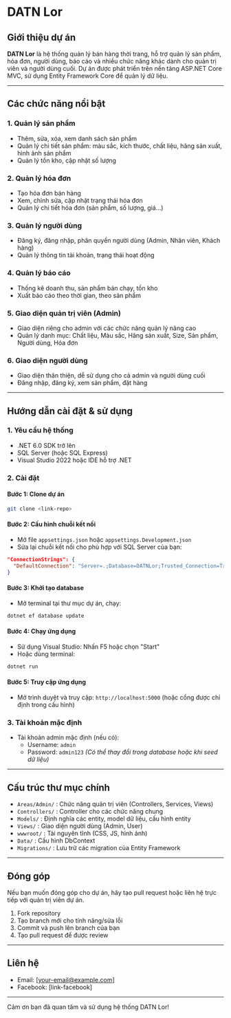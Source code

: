 # DATN Lor

## Giới thiệu dự án

**DATN Lor** là hệ thống quản lý bán hàng thời trang, hỗ trợ quản lý sản phẩm, hóa đơn, người dùng, báo cáo và nhiều chức năng khác dành cho quản trị viên và người dùng cuối. Dự án được phát triển trên nền tảng ASP.NET Core MVC, sử dụng Entity Framework Core để quản lý dữ liệu.

---

## Các chức năng nổi bật

### 1. Quản lý sản phẩm
- Thêm, sửa, xóa, xem danh sách sản phẩm
- Quản lý chi tiết sản phẩm: màu sắc, kích thước, chất liệu, hãng sản xuất, hình ảnh sản phẩm
- Quản lý tồn kho, cập nhật số lượng

### 2. Quản lý hóa đơn
- Tạo hóa đơn bán hàng
- Xem, chỉnh sửa, cập nhật trạng thái hóa đơn
- Quản lý chi tiết hóa đơn (sản phẩm, số lượng, giá...)

### 3. Quản lý người dùng
- Đăng ký, đăng nhập, phân quyền người dùng (Admin, Nhân viên, Khách hàng)
- Quản lý thông tin tài khoản, trạng thái hoạt động

### 4. Quản lý báo cáo
- Thống kê doanh thu, sản phẩm bán chạy, tồn kho
- Xuất báo cáo theo thời gian, theo sản phẩm

### 5. Giao diện quản trị viên (Admin)
- Giao diện riêng cho admin với các chức năng quản lý nâng cao
- Quản lý danh mục: Chất liệu, Màu sắc, Hãng sản xuất, Size, Sản phẩm, Người dùng, Hóa đơn

### 6. Giao diện người dùng
- Giao diện thân thiện, dễ sử dụng cho cả admin và người dùng cuối
- Đăng nhập, đăng ký, xem sản phẩm, đặt hàng

---

## Hướng dẫn cài đặt & sử dụng

### 1. Yêu cầu hệ thống
- .NET 6.0 SDK trở lên
- SQL Server (hoặc SQL Express)
- Visual Studio 2022 hoặc IDE hỗ trợ .NET

### 2. Cài đặt

#### Bước 1: Clone dự án
```bash
git clone <link-repo>
```

#### Bước 2: Cấu hình chuỗi kết nối
- Mở file `appsettings.json` hoặc `appsettings.Development.json`
- Sửa lại chuỗi kết nối cho phù hợp với SQL Server của bạn:
```json
"ConnectionStrings": {
  "DefaultConnection": "Server=.;Database=DATNLor;Trusted_Connection=True;MultipleActiveResultSets=true"
}
```

#### Bước 3: Khởi tạo database
- Mở terminal tại thư mục dự án, chạy:
```bash
dotnet ef database update
```

#### Bước 4: Chạy ứng dụng
- Sử dụng Visual Studio: Nhấn F5 hoặc chọn "Start"
- Hoặc dùng terminal:
```bash
dotnet run
```

#### Bước 5: Truy cập ứng dụng
- Mở trình duyệt và truy cập: `http://localhost:5000` (hoặc cổng được chỉ định trong cấu hình)

### 3. Tài khoản mặc định
- Tài khoản admin mặc định (nếu có):
  - Username: `admin`
  - Password: `admin123`
  *(Có thể thay đổi trong database hoặc khi seed dữ liệu)*

---

## Cấu trúc thư mục chính

- `Areas/Admin/` : Chức năng quản trị viên (Controllers, Services, Views)
- `Controllers/` : Controller cho các chức năng chung
- `Models/` : Định nghĩa các entity, model dữ liệu, cấu hình entity
- `Views/` : Giao diện người dùng (Admin, User)
- `wwwroot/` : Tài nguyên tĩnh (CSS, JS, hình ảnh)
- `Data/` : Cấu hình DbContext
- `Migrations/` : Lưu trữ các migration của Entity Framework

---

## Đóng góp

Nếu bạn muốn đóng góp cho dự án, hãy tạo pull request hoặc liên hệ trực tiếp với quản trị viên dự án.

1. Fork repository
2. Tạo branch mới cho tính năng/sửa lỗi
3. Commit và push lên branch của bạn
4. Tạo pull request để được review

---

## Liên hệ

- Email: [your-email@example.com]
- Facebook: [link-facebook]

---

Cảm ơn bạn đã quan tâm và sử dụng hệ thống DATN Lor! 